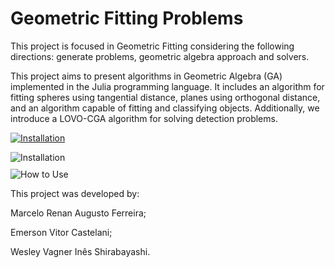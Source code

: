 # Geometric Fitting Problems

This project is focused in Geometric Fitting considering the following directions: generate problems, geometric algebra approach and solvers.

This project aims to present algorithms in Geometric Algebra (GA) implemented in the Julia programming language. It includes an algorithm for fitting spheres using tangential distance, planes using orthogonal distance, and an algorithm capable of fitting and classifying objects. Additionally, we introduce a LOVO-CGA algorithm for solving detection problems.

[![Installation](https://img.shields.io/badge/Installation-blue?style=for-the-badge)](Installation.md)


<div style="display: flex; flex-direction: column; align-items: flex-start; gap: 10px;">

<a href="installation.md" target="_blank" style="text-decoration: none;">
  <img src="https://img.shields.io/badge/Installation-blue?style=for-the-badge" alt="Installation">
</a>

<a href="how_to_use.md" target="_blank" style="text-decoration: none;">
  <img src="https://img.shields.io/badge/How%20to%20Use-green?style=for-the-badge" alt="How to Use">
</a>

</div>

This project was developed by:

Marcelo Renan Augusto Ferreira;

Emerson Vitor Castelani;

Wesley Vagner Inês Shirabayashi.